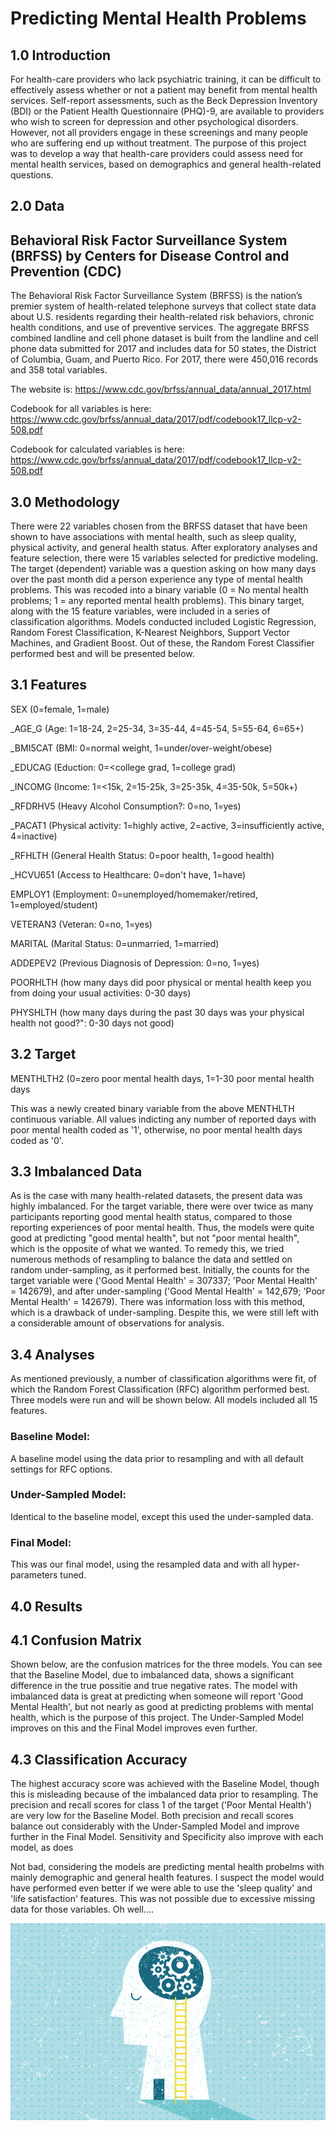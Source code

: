 # Predicting Mental Health Problems

## 1.0 Introduction
For health-care providers who lack psychiatric training, it can be difficult to effectively assess whether or not a patient may benefit from mental health services. Self-report assessments, such as the Beck Depression Inventory (BDI) or the Patient Health Questionnaire (PHQ)-9, are available to providers who wish to screen for depression and other psychological disorders. However, not all providers engage in these screenings and many people who are suffering end up without treatment. The purpose of this project was to develop a way that health-care providers could assess need for mental health services, based on demographics and general health-related questions.  

## 2.0 Data
## Behavioral Risk Factor Surveillance System (BRFSS) by Centers for Disease Control and Prevention (CDC)

The Behavioral Risk Factor Surveillance System (BRFSS) is the nation’s premier system of health-related telephone surveys that collect state data about U.S. residents regarding their health-related risk behaviors, chronic health conditions, and use of preventive services. The aggregate BRFSS combined landline and cell phone dataset is built from the landline and cell phone data submitted for 2017 and includes data for 50 states, the District of Columbia, Guam, and Puerto Rico. For 2017, there were 450,016 records and 358 total variables.

The website is: https://www.cdc.gov/brfss/annual_data/annual_2017.html

Codebook for all variables is here: https://www.cdc.gov/brfss/annual_data/2017/pdf/codebook17_llcp-v2-508.pdf

Codebook for calculated variables is here: https://www.cdc.gov/brfss/annual_data/2017/pdf/codebook17_llcp-v2-508.pdf

## 3.0 Methodology

There were 22 variables chosen from the BRFSS dataset that have been shown to have associations with mental health, such as sleep quality, physical activity, and general health status. After exploratory analyses and feature selection, there were 15 variables selected for predictive modeling. The target (dependent) variable was a question asking on how many days over the past month did a person experience any type of mental health problems. This was recoded into a binary variable (0 = No mental health problems; 1 = any reported mental health problems). This binary target, along with the 15 feature variables, were included in a series of classification algorithms. Models conducted included Logistic Regression, Random Forest Classification, K-Nearest Neighbors, Support Vector Machines, and Gradient Boost. Out of these, the Random Forest Classifier performed best and will be presented below. 

## 3.1 Features

SEX (0=female, 1=male)

_AGE_G (Age: 1=18-24, 2=25-34, 3=35-44, 4=45-54, 5=55-64, 6=65+)

_BMI5CAT (BMI: 0=normal weight, 1=under/over-weight/obese)

_EDUCAG (Eduction: 0=<college grad, 1=college grad)

_INCOMG (Income: 1=<15k, 2=15-25k, 3=25-35k, 4=35-50k, 5=50k+)

_RFDRHV5 (Heavy Alcohol Consumption?: 0=no, 1=yes)

_PACAT1 (Physical activity: 1=highly active, 2=active, 3=insufficiently active, 4=inactive)

_RFHLTH (General Health Status: 0=poor health, 1=good health)

_HCVU651 (Access to Healthcare: 0=don't have, 1=have)

EMPLOY1 (Employment: 0=unemployed/homemaker/retired, 1=employed/student)

VETERAN3 (Veteran: 0=no, 1=yes)

MARITAL (Marital Status: 0=unmarried, 1=married)

ADDEPEV2 (Previous Diagnosis of Depression: 0=no, 1=yes)

POORHLTH (how many days did poor physical or mental health keep you from doing your usual activities: 0-30 days)

PHYSHLTH (how many days during the past 30 days was your physical health not good?": 0-30 days not good)

## 3.2 Target

MENTHLTH2 (0=zero poor mental health days, 1=1-30 poor mental health days

This was a newly created binary variable from the above MENTHLTH continuous variable. All values indicting any number of reported days with poor mental health coded as '1', otherwise, no poor mental health days coded as '0'.

## 3.3 Imbalanced Data

As is the case with many health-related datasets, the present data was highly imbalanced. For the target variable, there were over twice as many participants reporting good mental health status, compared to those reporting experiences of poor mental health. Thus, the models were quite good at predicting "good mental health", but not "poor mental health", which is the opposite of what we wanted. To remedy this, we tried numerous methods of resampling to balance the data and settled on random under-sampling, as it performed best. Initially, the counts for the target variable were ('Good Mental Health' = 307337; 'Poor Mental Health' = 142679), and after under-sampling ('Good Mental Health' = 142,679; 'Poor Mental Health' = 142679). There was information loss with this method, which is a drawback of under-sampling. Despite this, we were still left with a considerable amount of observations for analysis. 

## 3.4 Analyses

As mentioned previously, a number of classification algorithms were fit, of which the Random Forest Classification (RFC) algorithm performed best. Three models were run and will be shown below. All models included all 15 features.

### Baseline Model:
A baseline model using the data prior to resampling and with all default settings for RFC options.

### Under-Sampled Model:
Identical to the baseline model, except this used the under-sampled data.

### Final Model:
This was our final model, using the resampled data and with all hyper-parameters tuned. 

## 4.0 Results

## 4.1 Confusion Matrix

Shown below, are the confusion matrices for the three models. You can see that the Baseline Model, due to imbalanced data, shows a significant difference in the true possitie and true negative rates. The model with imbalanced data is great at predicting when someone will report 'Good Mental Health', but not nearly as good at predicting problems with mental health, which is the purpose of this project. The Under-Sampled Model improves on this and the Final Model improves even further. 

## 4.3 Classification Accuracy

The highest accuracy score was achieved with the Baseline Model, though this is misleading because of the imbalanced data prior to resampling. The precision and recall scores for class 1 of the target ('Poor Mental Health') are very low for the Baseline Model. Both precision and recall scores balance out considerably with the Under-Sampled Model and improve further in the Final Model. Sensitivity and Specificity also improve with each model, as does 



Not bad, considering the models are predicting mental health probelms with mainly demographic and general health features. I suspect the model would have performed even better if we were able to use the 'sleep quality' and 'life satisfaction' features. This was not possible due to excessive missing data for those variables. Oh well....

![Mental Health](behavioral-health-vs-mental-health.png)
